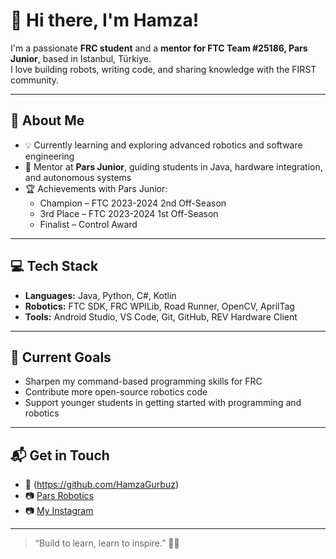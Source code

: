 # 👋 Hi there, I'm Hamza!

I'm a passionate **FRC student** and a **mentor for FTC Team #25186, Pars Junior**, based in Istanbul, Türkiye.  
I love building robots, writing code, and sharing knowledge with the FIRST community.

---

## 🤖 About Me

- 💡 Currently learning and exploring advanced robotics and software engineering
- 🧠 Mentor at **Pars Junior**, guiding students in Java, hardware integration, and autonomous systems
- 🏆 Achievements with Pars Junior:
  - Champion – FTC 2023-2024 2nd Off-Season  
  - 3rd Place – FTC 2023-2024 1st Off-Season  
  - Finalist – Control Award

---

## 💻 Tech Stack

- **Languages:** Java, Python, C#, Kotlin
- **Robotics:** FTC SDK, FRC WPILib, Road Runner, OpenCV, AprilTag
- **Tools:** Android Studio, VS Code, Git, GitHub, REV Hardware Client

---

## 📌 Current Goals

- Sharpen my command-based programming skills for FRC  
- Contribute more open-source robotics code  
- Support younger students in getting started with programming and robotics

---

## 📬 Get in Touch

- 💬 (https://github.com/HamzaGurbuz)
- 📷 [Pars Robotics](https://instagram.com/parsrobotics436)
- 📷 [My Instagram](https://instagram.com/hamza_grbz36) 

---

> “Build to learn, learn to inspire.” 🔧💡

